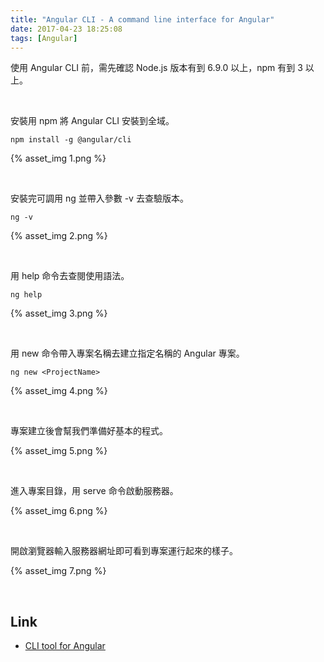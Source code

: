 ```yaml
---
title: "Angular CLI - A command line interface for Angular"
date: 2017-04-23 18:25:08
tags: [Angular]
---
```


使用 Angular CLI 前，需先確認 Node.js 版本有到 6.9.0 以上，npm 有到 3 以上。  

<!-- More -->

<br/>


安裝用 npm 將 Angular CLI 安裝到全域。  

    npm install -g @angular/cli

{% asset_img 1.png %}

<br/>


安裝完可調用 ng 並帶入參數 -v 去查驗版本。  

    ng -v

{% asset_img 2.png %}

<br/>


用 help 命令去查閱使用語法。  

    ng help

{% asset_img 3.png %}

<br/>


用 new 命令帶入專案名稱去建立指定名稱的 Angular 專案。  

    ng new <ProjectName>

{% asset_img 4.png %}

<br/>


專案建立後會幫我們準備好基本的程式。  

{% asset_img 5.png %}

<br/>


進入專案目錄，用 serve 命令啟動服務器。  

{% asset_img 6.png %}

<br/>


開啟瀏覽器輸入服務器網址即可看到專案運行起來的樣子。  

{% asset_img 7.png %}

<br/>


Link
----
* [CLI tool for Angular](https://cli.angular.io/)
